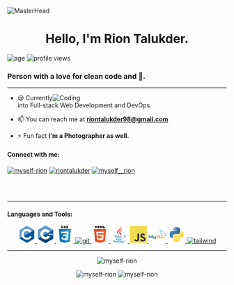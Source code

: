![MasterHead](https://media.licdn.com/dms/image/D4D16AQGLiSCdouzp1w/profile-displaybackgroundimage-shrink_350_1400/0/1715507320783?e=1721260800&v=beta&t=0v5I0QslrdKdWo0LWE1vAcSw0OfDi4x7SUsJ2C5oa0s)
<h1 align="center">Hello, I'm Rion Talukder.</h1>

![age](https://img.shields.io/badge/age-24-red)
![profile views](https://komarev.com/ghpvc/?username=myself-rion)
<h3 align="left">Person with a love for clean code and 🍵.</h3>

---

<img align="right" alt="Coding" width="400" src="https://images-wixmp-ed30a86b8c4ca887773594c2.wixmp.com/f/c83c004e-1370-4756-88e5-4071de797088/dbd4fw4-25390de1-2a1c-4ab1-9287-9a5db882480a.gif?token=eyJ0eXAiOiJKV1QiLCJhbGciOiJIUzI1NiJ9.eyJzdWIiOiJ1cm46YXBwOjdlMGQxODg5ODIyNjQzNzNhNWYwZDQxNWVhMGQyNmUwIiwiaXNzIjoidXJuOmFwcDo3ZTBkMTg4OTgyMjY0MzczYTVmMGQ0MTVlYTBkMjZlMCIsIm9iaiI6W1t7InBhdGgiOiJcL2ZcL2M4M2MwMDRlLTEzNzAtNDc1Ni04OGU1LTQwNzFkZTc5NzA4OFwvZGJkNGZ3NC0yNTM5MGRlMS0yYTFjLTRhYjEtOTI4Ny05YTVkYjg4MjQ4MGEuZ2lmIn1dXSwiYXVkIjpbInVybjpzZXJ2aWNlOmZpbGUuZG93bmxvYWQiXX0.EnOHfAk0q6Q1Dkop434VdM-85m1YyY_Az2W4BypYBiA" >

- 😪 Currently into Full-stack Web Development and DevOps.


- 📫 You can reach me at **riontalukder98@gmail.com**
  

- ⚡ Fun fact **I'm a Photographer as well.**


<h4>Connect with me:</h4>
<p align="left">
<a href="https://www.leetcode.com/myself-rion" target="blank"><img align="center" src="https://raw.githubusercontent.com/rahuldkjain/github-profile-readme-generator/master/src/images/icons/Social/leet-code.svg" alt="myself-rion" height="25" width="35" /></a>
<a href="https://linkedin.com/in/riontalukder" target="blank"><img align="center" src="https://raw.githubusercontent.com/rahuldkjain/github-profile-readme-generator/master/src/images/icons/Social/linked-in-alt.svg" alt="riontalukder" height="25" width="35" /></a>
<a href="https://instagram.com/myself__rion" target="blank"><img align="center" src="https://raw.githubusercontent.com/rahuldkjain/github-profile-readme-generator/master/src/images/icons/Social/instagram.svg" alt="myself__rion" height="25" width="35" /></a>
</p>
<br>
<br>
<hr>


<h4>Languages and Tools:</h4>
<p align="center"><a href="https://www.cprogramming.com/" target="_blank" rel="noreferrer"> <img src="https://raw.githubusercontent.com/devicons/devicon/master/icons/c/c-original.svg" alt="c" width="40" height="40"/> </a> <a href="https://www.w3schools.com/cpp/" target="_blank" rel="noreferrer"> <img src="https://raw.githubusercontent.com/devicons/devicon/master/icons/cplusplus/cplusplus-original.svg" alt="cplusplus" width="40" height="40"/> </a> <a href="https://www.w3schools.com/css/" target="_blank" rel="noreferrer"> <img src="https://raw.githubusercontent.com/devicons/devicon/master/icons/css3/css3-original-wordmark.svg" alt="css3" width="40" height="40"/> </a> <a href="https://git-scm.com/" target="_blank" rel="noreferrer"> <img src="https://www.vectorlogo.zone/logos/git-scm/git-scm-icon.svg" alt="git" width="40" height="40"/> </a> <a href="https://www.w3.org/html/" target="_blank" rel="noreferrer"> <img src="https://raw.githubusercontent.com/devicons/devicon/master/icons/html5/html5-original-wordmark.svg" alt="html5" width="40" height="40"/> </a> <a href="https://www.java.com" target="_blank" rel="noreferrer"> <img src="https://raw.githubusercontent.com/devicons/devicon/master/icons/java/java-original.svg" alt="java" width="40" height="40"/> </a> <a href="https://developer.mozilla.org/en-US/docs/Web/JavaScript" target="_blank" rel="noreferrer"> <img src="https://raw.githubusercontent.com/devicons/devicon/master/icons/javascript/javascript-original.svg" alt="javascript" width="40" height="40"/> </a> <a href="https://www.mysql.com/" target="_blank" rel="noreferrer"> <img src="https://raw.githubusercontent.com/devicons/devicon/master/icons/mysql/mysql-original-wordmark.svg" alt="mysql" width="40" height="40"/> </a> <a href="https://www.python.org" target="_blank" rel="noreferrer"> <img src="https://raw.githubusercontent.com/devicons/devicon/master/icons/python/python-original.svg" alt="python" width="40" height="40"/> </a> <a href="https://tailwindcss.com/" target="_blank" rel="noreferrer"> <img src="https://www.vectorlogo.zone/logos/tailwindcss/tailwindcss-icon.svg" alt="tailwind" width="40" height="40"/> </a> </p>

---

<p align="center"><img src="https://github-readme-stats.vercel.app/api/top-langs?username=myself-rion&show_icons=true&locale=en&layout=donut&theme=github_dark&hide_border=true" alt="myself-rion" height="300"/></p>


<p align="center">
  <img src="https://github-readme-stats.vercel.app/api?username=myself-rion&show_icons=true&locale=en&theme=github_dark&hide_border=true" alt="myself-rion"  height="200" />
  <img src="https://github-readme-streak-stats.herokuapp.com/?user=myself-rion&theme=github_dark&hide_border=true&text_color=#010101" alt="myself-rion" height="200"/>
</p>
